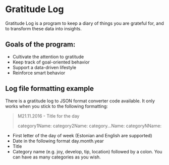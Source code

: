 # Gratitude Log

Gratitude Log is a program to keep a diary of things you are grateful for, and to transform these data into insights.

## Goals of the program:

* Cultivate the attention to gratitude
* Keep track of goal-oriented behavior
* Support a data-driven lifestyle
* Reinforce smart behavior

## Log file formatting example

There is a gratitude log to JSON format converter code available. It only works when you stick to the following formatting:

> M21.11.2016 - Title for the day
> 
> category1Name:
> category2Name:
> category...Name:
> categoryNName:

* First letter of the day of week (Estonian and English are supported)
* Date in the following format day.month.year
* Title
* Category name (e.g. joy, develop, tip, location) followed by a colon. You can have as many categories as you wish.
